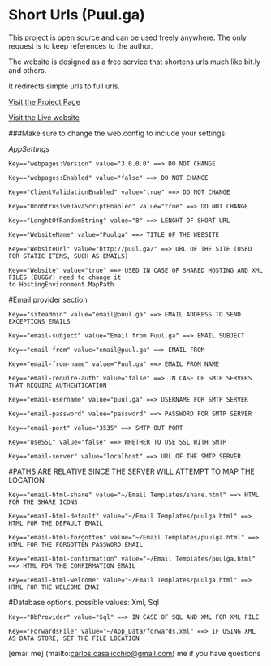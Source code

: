# Short Urls (Puul.ga)
This project is open source and can be used freely anywhere. The only request is to keep references to the author.

The website is designed as a free service that shortens urls much like bit.ly and others. 

It redirects simple urls to full urls.

[Visit the Project Page](http://www.zueuz.com/en-us/projects/puulga-short-urls/)

[Visit the Live website](http://puul.ga)

###Make sure to change the web.config to include your settings:

*AppSettings*

    Key=="webpages:Version" value="3.0.0.0" ==> DO NOT CHANGE
    
    Key=="webpages:Enabled" value="false" ==> DO NOT CHANGE
    
    Key=="ClientValidationEnabled" value="true" ==> DO NOT CHANGE
    
    Key=="UnobtrusiveJavaScriptEnabled" value="true" ==> DO NOT CHANGE
    
    Key=="LenghtOfRandomString" value="8" ==> LENGHT OF SHORT URL
    
    Key=="WebsiteName" value="Puulga" ==> TITLE OF THE WEBSITE
    
    Key=="WebsiteUrl" value="http://puul.ga/" ==> URL OF THE SITE (USED FOR STATIC ITEMS, SUCH AS EMAILS)
    
    Key=="Website" value="true" ==> USED IN CASE OF SHARED HOSTING AND XML FILES (BUGGY) need to change it 
    to HostingEnvironment.MapPath
    
#Email provider section
    
    
    Key=="siteadmin" value="email@puul.ga" ==> EMAIL ADDRESS TO SEND EXCEPTIONS EMAILS
    
    Key=="email-subject" value="Email from Puul.ga" ==> EMAIL SUBJECT
    
    Key=="email-from" value="email@puul.ga" ==> EMAIL FROM
    
    Key=="email-from-name" value="Puul.ga" ==> EMAIL FROM NAME
    
    Key=="email-require-auth" value="false" ==> IN CASE OF SMTP SERVERS THAT REQUIRE AUTHENTICATION
    
    Key=="email-username" value="puul.ga" ==> USERNAME FOR SMTP SERVER
    
    Key=="email-password" value="password" ==> PASSWORD FOR SMTP SERVER
    
    Key=="email-port" value="3535" ==> SMTP OUT PORT
    
    Key=="useSSL" value="false" ==> WHETHER TO USE SSL WITH SMTP
    
    Key=="email-server" value="localhost" ==> URL OF THE SMTP SERVER
    
    
#PATHS ARE RELATIVE SINCE THE SERVER WILL ATTEMPT TO MAP THE LOCATION
    
    
    Key=="email-html-share" value="~/Email Templates/share.html" ==> HTML FOR THE SHARE ICONS
    
    Key=="email-html-default" value="~/Email Templates/puulga.html" ==> HTML FOR THE DEFAULT EMAIL
    
    Key=="email-html-forgotten" value="~/Email Templates/puulga.html" ==> HTML FOR THE FORGOTTEN PASSWORD EMAIL
    
    Key=="email-html-confirmation" value="~/Email Templates/puulga.html" ==> HTML FOR THE CONFIRMATION EMAIL
    
    Key=="email-html-welcome" value="~/Email Templates/puulga.html" ==> HTML FOR THE WELCOME EMAI
    
#Database options. possible values: Xml, Sql
    
    
    Key=="DbProvider" value="Sql" ==> IN CASE OF SQL AND XML FOR XML FILE
    
    Key=="ForwardsFile" value="~/App_Data/forwards.xml" ==> IF USING XML AS DATA STORE, SET THE FILE LOCATION



[email me] (mailto:carlos.casalicchio@gmail.com) me if you have questions
